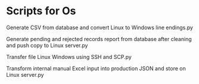 # Scripts for Os
Generate CSV from database and convert Linux to Windows line endings.py

Generate pending and rejected records report from database after cleaning and push copy to Linux server.py

Transfer file Linux Windows using SSH and SCP.py

Transform internal manual Excel input into production JSON and store on Linux server.py

